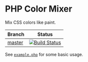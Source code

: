 # PHP Color Mixer

Mix CSS colors like paint.

Branch      | Status
----------- | ------
[master][1] | [![Build Status][3]][2]

See [`example.php`][4] for some basic usage.

[1]:https://github.com/scratchers/color-mixer
[2]:https://travis-ci.org/scratchers/color-mixer
[3]:https://travis-ci.org/scratchers/color-mixer.svg?branch=master
[4]:./public/example.php
